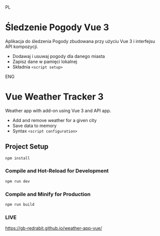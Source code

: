 PL
# Śledzenie Pogody Vue 3

Aplikacja do śledzenia Pogody zbudowana przy użyciu Vue 3 i interfejsu API kompozycji.

- Dodawaj i usuwaj pogody dla danego miasta
- Zapisz dane w pamięci lokalnej
- Składnia `<script setup>` 

ENG
# Vue Weather Tracker 3

Weather app with add-on using Vue 3 and API app.

- Add and remove weather for a given city
- Save data to memory
- Syntax `<script configuration>`

## Project Setup

```sh
npm install
```

### Compile and Hot-Reload for Development

```sh
npm run dev
```

### Compile and Minify for Production

```sh
npm run build
```
### LIVE 

https://gb-redrabit.github.io/weather-app-vue/